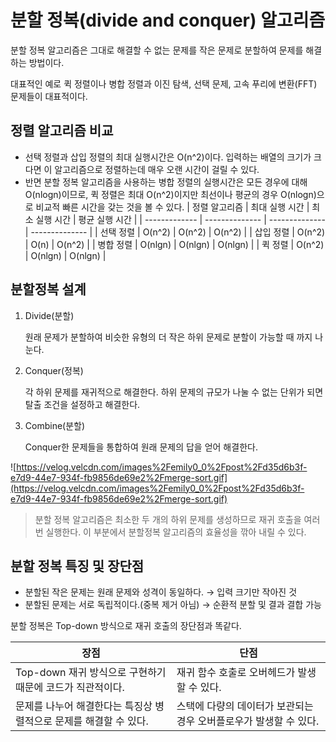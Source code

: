 # 분할 정복(divide and conquer) 알고리즘

분할 정복 알고리즘은 그대로 해결할 수 없는 문제를 작은 문제로 분할하여 문제를 해결하는 방법이다.

대표적인 예로 퀵 정렬이나 병합 정렬과 이진 탐색, 선택 문제, 고속 푸리에 변환(FFT) 문제들이 대표적이다.

## 정렬 알고리즘 비교

- 선택 정렬과 삽입 정렬의 최대 실행시간은 O(n^2)이다. 입력하는 배열의 크기가 크다면 이 알고리즘으로 정렬하는데 매우 오랜 시간이 걸릴 수 있다.
- 반면 분할 정복 알고리즘을 사용하는 병합 정렬의 실행시간은 모든 경우에 대해 O(nlogn)이므로, 퀵 정렬은 최대 O(n^2)이지만 최선이나 평균의 경우 O(nlogn)으로 비교적 빠른 시간을 갖는 것을 볼 수 있다.
  | 정렬 알고리즘 | 최대 실행 시간 | 최소 실행 시간 | 평균 실행 시간 |
  | ------------- | -------------- | -------------- | -------------- |
  | 선택 정렬     | O(n^2)         | O(n^2)         | O(n^2)         |
  | 삽입 정렬     | O(n^2)         | O(n)           | O(n^2)         |
  | 병합 정렬     | O(nlgn)        | O(nlgn)        | O(nlgn)        |
  | 퀵 정렬       | O(n^2)         | O(nlgn)        | O(nlgn)        |

## 분할정복 설계

1. Divide(분할)

   원래 문제가 분할하여 비슷한 유형의 더 작은 하위 문제로 분할이 가능할 때 까지 나눈다.

2. Conquer(정복)

   각 하위 문제를 재귀적으로 해결한다. 하위 문제의 규모가 나눌 수 없는 단위가 되면 탈출 조건을 설정하고 해결한다.

3. Combine(분할)

   Conquer한 문제들을 통합하여 원래 문제의 답을 얻어 해결한다.

![https://velog.velcdn.com/images%2Femily0_0%2Fpost%2Fd35d6b3f-e7d9-44e7-934f-fb9856de69e2%2Fmerge-sort.gif](https://velog.velcdn.com/images%2Femily0_0%2Fpost%2Fd35d6b3f-e7d9-44e7-934f-fb9856de69e2%2Fmerge-sort.gif)

> 분할 정복 알고리즘은 최소한 두 개의 하위 문제를 생성하므로 재귀 호출을 여러번 실행한다.
> 이 부분에서 분할정복 알고리즘의 효율성을 깎아 내릴 수 있다.

## 분할 정복 특징 및 장단점

- 분할된 작은 문제는 원래 문제와 성격이 동일하다. → 입력 크기만 작아진 것
- 분할된 문제는 서로 독립적이다.(중복 제거 아님) → 순환적 분할 및 결과 결합 가능

분할 정복은 Top-down 방식으로 재귀 호출의 장단점과 똑같다.

| 장점                                                              | 단점                                                              |
| ----------------------------------------------------------------- | ----------------------------------------------------------------- |
| Top-down 재귀 방식으로 구현하기 때문에 코드가 직관적이다.         | 재귀 함수 호출로 오버헤드가 발생할 수 있다.                       |
| 문제를 나누어 해결한다는 특징상 병렬적으로 문제를 해결할 수 있다. | 스택에 다량의 데이터가 보관되는 경우 오버플로우가 발생할 수 있다. |

